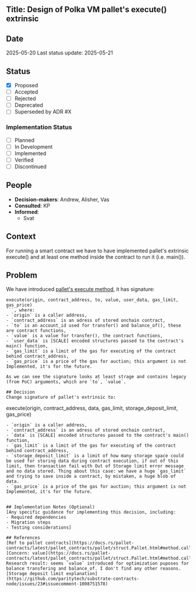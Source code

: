 ## Title: Design of Polka VM pallet's execute() extrinsic

## Date
2025-05-20
Last status update: 2025-05-21

## Status
- [X] Proposed
- [ ] Accepted
- [ ] Rejected
- [ ] Deprecated
- [ ] Superseded by ADR #X

### Implementation Status
- [ ] Planned
- [ ] In Development
- [ ] Implemented
- [ ] Verified
- [ ] Discontinued

## People
- **Decision-makers**: Andrew, Alisher, Vas
- **Consulted**: KP
- **Informed**:
  - Svat

## Context
For running a smart contract we have to have implemented pallet's extrinsic execute() and at least one method inside the contract to run it (i.e. main()).

## Problem
We have introduced [pallet's execute method](https://github.com/QuantumFusion-network/qf-solochain/blob/main/pallets/qf-polkavm/src/lib.rs#L333), it has signature:
```
execute(origin, contract_address, to, value, user_data, gas_limit, gas_price)
```, where:
- `origin` is a caller address,
- `contract_address` is an adress of stored onchain contract,
- `to` is an account_id used for transfer() and balance_of(), these are contract functions,
- `value` is a value for transfer(), the contract functions,
- `user_data` is [SCALE] encoded structures passed to the contract's main() function,
- `gas_limit` is a limit of the gas for executing of the contract behind contract_address,
- `gas_price` is a price of the gas for auction; this argument is not Implemented, it's for the future.

As we can see the signature looks at least strage and contains legacy (from PoC) arguments, which are `to`, `value`.

## Decision
Change signature of pallet's extrinsic to:
```
execute(origin, contract_address, data, gas_limit, storage_deposit_limit, gas_price)
```, where:
- `origin` is a caller address,
- `contract_address` is an adress of stored onchain contract,
- `data` is [SCALE] encoded structures passed to the contract's main() function,
- `gas_limit` is a limit of the gas for executing of the contract behind contract_address,
- `storage_deposit_limit` is a limit of how many storage space could be used for storing data during contract execution, if out of this limit, then transaction fail with Out of Storage limit error message and no data stored. Thing about this case: we have a huge `gas_limit` and trying to save inside a contract, by mistaken, a huge blob of data.
- `gas_price` is a price of the gas for auction; this argument is not Implemented, it's for the future.


## Implementation Notes (Optional)
[Any specific guidance for implementing this decision, including:
- Required dependencies
- Migration steps
- Testing considerations]

## References
[Ref to pallet contracts](https://docs.rs/pallet-contracts/latest/pallet_contracts/pallet/struct.Pallet.html#method.call)
[Concern: value](https://docs.rs/pallet-contracts/latest/pallet_contracts/pallet/struct.Pallet.html#method.call)
Research result: seems `value` introduced for optimization puposes for balance transfering and balance_of. I don't find any other reasons.
[Storage deposit limit explanation](https://github.com/paritytech/substrate-contracts-node/issues/23#issuecomment-1008751578)
